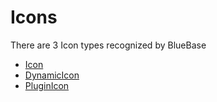# Icons

There are 3 Icon types recognized by BlueBase

* [Icon](icon-1.md)
* [DynamicIcon](dynamicicon.md)
* [PluginIcon](pluginicon.md)

